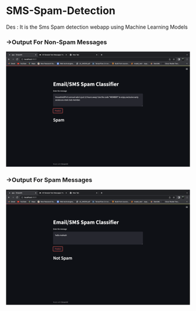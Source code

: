 # SMS-Spam-Detection
Des : It is the  Sms Spam detection webapp using Machine Learning Models

### ->Output For Non-Spam Messages
![alt text](https://github.com/bathinamahesh/SMS-Spam-Detection/blob/master/2.png?raw=true)

### ->Output For Spam Messages
![alt text](https://github.com/bathinamahesh/SMS-Spam-Detection/blob/master/1.png?raw=true)

